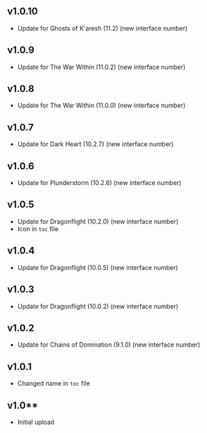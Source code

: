 ## v1.0.10
- Update for Ghosts of K'aresh (11.2) (new interface number)

## v1.0.9
- Update for The War Within (11.0.2) (new interface number)

## v1.0.8
- Update for The War Within (11.0.0) (new interface number)

## v1.0.7
- Update for Dark Heart (10.2.7) (new interface number)

## v1.0.6
- Update for Plunderstorm (10.2.6) (new interface number)

## v1.0.5
- Update for Dragonflight (10.2.0) (new interface number)
- Icon in `toc` file

## v1.0.4
- Update for Dragonflight (10.0.5) (new interface number)

## v1.0.3
- Update for Dragonflight (10.0.2) (new interface number)

## v1.0.2
- Update for Chains of Domination (9.1.0) (new interface number)

## v1.0.1
- Changed name in `toc` file

## v1.0**
- Initial upload
